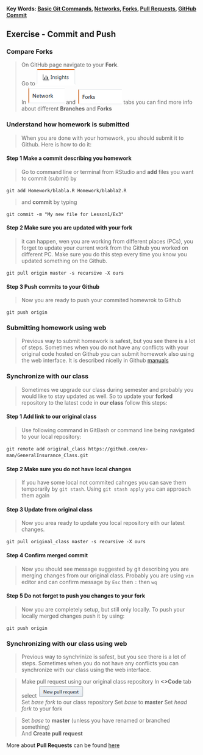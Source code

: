 #### Key Words: [Basic Git Commands](https://www.quora.com/How-many-git-commands-are-there-Do-I-need-to-know-them-all-to-have-good-knowledge-of-git), [Networks](https://help.github.com/articles/viewing-a-repository-s-network/), [Forks](https://help.github.com/articles/listing-the-forks-of-a-repository/), [Pull Requests](https://help.github.com/articles/checking-out-pull-requests-locally/), [GitHub Commit](https://guides.github.com/activities/hello-world/#commit)

## Exercise - Commit and Push
### Compare Forks
> On GitHub page navigate to your **Fork**.  
> Go to ![](../Support/About_git_files/Insights.png)  
> In ![](../Support/About_git_files/Network.png) and ![](../Support/About_git_files/Forks.png) tabs you can find more info about different **Branches** and **Forks**  

### Understand how homework is submitted
> When you are done with your homework, you should submit it to Github. Here is how to do it:

#### Step 1 Make a commit describing you homework
> Go to command line or terminal from RStudio and **add** files you want to commit (submit) by

`git add Homework/blabla.R Homework/blabla2.R`  
> and **commit** by typing

`git commit -m "My new file for Lesson1/Ex3"`  

#### Step 2 Make sure you are updated with your fork
> it can happen, wen you are working from different places (PCs), you forget to update your current work from the Github you worked on different PC. Make sure you do this step every time you know you updated something on the Github.

`git pull origin master -s recursive -X ours`

#### Step 3 Push commits to your Github
> Now you are ready to push your commited homewrok to Github

`git push origin`

### Submitting homework using web
> Previous way to submit homework is safest, but you see there is a lot of steps. Sometimes when you do not have any conflicts with your original code hosted on Github you can submit homework also using the web interface. 
> It is described nicelly in Github [manuals](https://guides.github.com/activities/hello-world/#commit)

### Synchronize with our class
> Sometimes we upgrade our class during semester and probably you would like to stay updated as well. So to update your __forked__ repository to the latest code in __our class__ follow this steps:

#### Step 1 Add link to our original class
> Use following command in GitBash or command line being navigated to your local repository:  

`git remote add original_class https://github.com/ex-man/GeneralInsurance_Class.git`

#### Step 2 Make sure you do not have local changes
> If you have some local not commited cahnges you can save them temporarily by `git stash`. Using `git stash apply` you can approach them again

#### Step 3 Update from original class
> Now you area ready to update you local repository eith our latest changes.

`git pull original_class master -s recursive -X ours`

#### Step 4 Confirm merged commit
> Now you should see message suggested by git describing you are merging changes from our original class. Probably you are using `vim` editor and can confirm message by `Esc` then `:` then `wq`

#### Step 5 Do not forget to push you changes to your fork
> Now you are completely setup, but still only locally. To push your locally merged changes push it by using: 

`git push origin`

### Synchronizing with our class using web
> Previous way to synchrinize is safest, but you see there is a lot of steps. Sometimes when you do not have any conflicts you can synchronize with our class using the web interface.

> Make pull request using our original class repository 
> In **<>Code** tab select ![](../Support/About_git_files/NewPullRequest.png)  
> Set *base fork* to our class repository 
> Set *base* to **master** 
> Set *head fork* to your fork

> Set *base* to **master** (unless you have renamed or branched something)  
> And **Create pull request**

More about **Pull Requests** can be found [here](https://help.github.com/articles/checking-out-pull-requests-locally)
